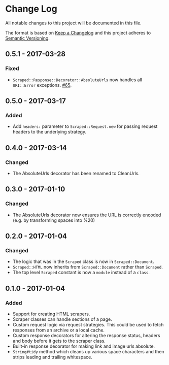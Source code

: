 # Change Log

All notable changes to this project will be documented in this file.

The format is based on [Keep a Changelog](http://keepachangelog.com/)
and this project adheres to [Semantic Versioning](http://semver.org/).

## 0.5.1 - 2017-03-28

### Fixed

- `Scraped::Response::Decorator::AbsoluteUrls` now handles all `URI::Error` exceptions. [#65](https://github.com/everypolitician/scraped/issues/65).

## 0.5.0 - 2017-03-17

### Added

- Add `headers:` parameter to `Scraped::Request.new` for passing request
  headers to the underlying strategy.

## 0.4.0 - 2017-03-14

### Changed

- The AbsoluteUrls decorator has been renamed to CleanUrls.

## 0.3.0 - 2017-01-10

### Changed

- The AbsoluteUrls decorator now ensures the URL is correctly encoded
  (e.g. by transforming spaces into %20)

## 0.2.0 - 2017-01-04

### Changed

- The logic that was in the `Scraped` class is now in `Scraped::Document`.
- `Scraped::HTML` now inherits from `Scraped::Document` rather than `Scraped`.
- The top level `Scraped` constant is now a `module` instead of a `class`.

## 0.1.0 - 2017-01-04

### Added

- Support for creating HTML scrapers.
- Scraper classes can handle sections of a page.
- Custom request logic via request strategies. This could be used to fetch
  responses from an archive or a local cache.
- Custom response decorators for altering the response status, headers and body
  before it gets to the scraper class.
- Built-in response decorator for making link and image urls absolute.
- `String#tidy` method which cleans up various space characters and then strips
  leading and trailing whitespace.
